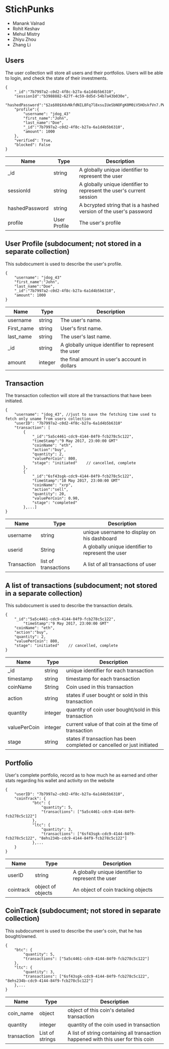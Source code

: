 # StichPunks

* Manank Valnad
* Rohit Keshav
* Mehul Mistry
* Zhiyu Zhou
* Zhang Li

## Users

The user collection will store all users and their portfolios. Users will be able to login, and check the state of their investments.

```
{
    "_id":"7b7997a2-c0d2-4f8c-b27a-6a1d4b5b6310",
    "sessionId":"b3988882-627f-4c59-8d5d-54b7a43b030e",
    "hashedPassword":"$2a$08$XdvNkfdNIL8Fq7l8xsuIUeSbNOFgK0M0iV5HOskfVn7.PWncShU.O",
    "profile":{
    	"username": "jdog_43"
        "first_name":"John",
        "last_name":"Doe",
        "_id":"7b7997a2-c0d2-4f8c-b27a-6a1d4b5b6310",
        "amount": 1000
    },
    "verified": True,
    "blocked": False
}
```
<!-- change -->
| Name | Type | Description |
|------|------|-------------|
| _id  | string | A globally unique identifier to represent the user |
| sessionId | string | A globally unique identifier to represent the user's current session |
| hashedPassword | string | A bcrypted string that is a hashed version of the user's password |
| profile | User Profile | The user's profile | 

## User Profile (subdocument; not stored in a separate collection)

This subdocument is used to describe the user's profile.

```
{
    "username": "jdog_43"
    "first_name":"John",
    "last_name":"Doe",
    "_id":"7b7997a2-c0d2-4f8c-b27a-6a1d4b5b6310",
    "amount": 1000
}
```

<!-- change -->
| Name | Type | Description |
|------|------|-------------|
| username | string | The user's name. | 
| First_name | string | User's first name. |
| last_name | string | The user's last name. |
| _id  | string | A globally unique identifier to represent the user |
| amount | integer | the final amount in user's account in dollars |


## Transaction

The transaction collection will store all the transactions that have been initiated.


```
{
    "username": "jdog_43", //just to save the fetching time used to fetch only uname from users collection
    "userID": "7b7997a2-c0d2-4f8c-b27a-6a1d4b5b6310"
    "transaction": [
		{	
			"_id":"5a5c4461-cdc9-4144-84f9-fcb278c5c122",
			"timeStamp":"9 May 2017, 23:00:00 GMT"
			"coinName": "eth",
			"action":"buy",
			"quantity": 2,
			"valuePerCoin": 800,
			"stage": "initiated" 	// cancelled, complete
		},
		{	
			"_id":"6sf43sgk-cdc9-4144-84f9-fcb278c5c122",
			"timeStamp":"10 May 2017, 23:00:00 GMT"
			"coinName": "xrp",
			"action":"sell",
			"quantity": 20,
			"valuePerCoin": 0.90,
			"stage": "completed"
		},...]
}
```

<!-- change -->
| Name | Type | Description |
|------|------|-------------|
| username | string | unique username to display on his dashboard | 
| userid | String | A globally unique identifier to represent the user |
| Transaction | list of transactions | A list of all transactions of user |


## A list of transactions (subdocument; not stored in a separate collection)

This subdocument is used to describe the transaction details.

```
{
	"_id":"5a5c4461-cdc9-4144-84f9-fcb278c5c122",
    	"timeStamp":"9 May 2017, 23:00:00 GMT"
	"coinName": "eth",
	"action":"buy",
	"quantity": 2,
	"valuePerCoin": 800,
	"stage": "initiated" 	// cancelled, complete
}
```

| Name | Type | Description |
|------|------|-------------|
| _id | string | unique identifier for each transaction |
| timestamp | string | timestamp for each transaction | 
| coinName | String | Coin used in this transaction |
| action | string | states if user bought or sold in this transaction |
| quantity | integer | quantity of coin user bought/sold in this transaction |
| valuePerCoin | integer | current value of that coin at the time of transaction |
| stage | string | states if transaction has been completed or cancelled or just initiated |



## Portfolio

User's complete portfolio, record as to how much he as earned and other stats regarding his wallet and activity on the website

```
{
    "userID": "7b7997a2-c0d2-4f8c-b27a-6a1d4b5b6310",
    "coinTrack": {
    		"btc": {
    			"quantity": 5,
    			"transactions": ["5a5c4461-cdc9-4144-84f9-fcb278c5c122"]
    		},
    		"ltc": {
    			"quantity": 3,
    			"transactions": ["6sf43sgk-cdc9-4144-84f9-fcb278c5c122", "8ehs234b-cdc9-4144-84f9-fcb278c5c122"]
    		},...
    }
}
```

<!-- change -->
| Name | Type | Description |
|------|------|-------------|
| userID | string | A globally unique identifier to represent the user | 
| cointrack | object of objects | An object of coin tracking objects |

## CoinTrack (subdocument; not stored in separate collection)

This subdocument is used to describe the user's coin, that he has bought/owned.

```
{
	"btc": {
		"quantity": 5,
		"transactions": ["5a5c4461-cdc9-4144-84f9-fcb278c5c122"]
	},
	"ltc": {
		"quantity": 3,
		"transactions": ["6sf43sgk-cdc9-4144-84f9-fcb278c5c122", "8ehs234b-cdc9-4144-84f9-fcb278c5c122"]
	},...
}
```

<!-- change -->
| Name | Type | Description |
|------|------|-------------|
| coin_name | object | object of this coin's detailed transaction | 
| quantity | integer | quantity of the coin used in transaction |
| transaction  | List of strings | A list of string containing all transaction happened with this user for this coin |
